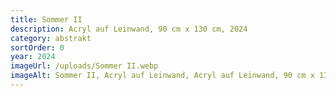 ```yaml
---
title: Sommer II
description: Acryl auf Leinwand, 90 cm x 130 cm, 2024
category: abstrakt
sortOrder: 0
year: 2024
imageUrl: /uploads/Sommer II.webp
imageAlt: Sommer II, Acryl auf Leinwand, Acryl auf Leinwand, 90 cm x 130 cm, 2024
---
```

